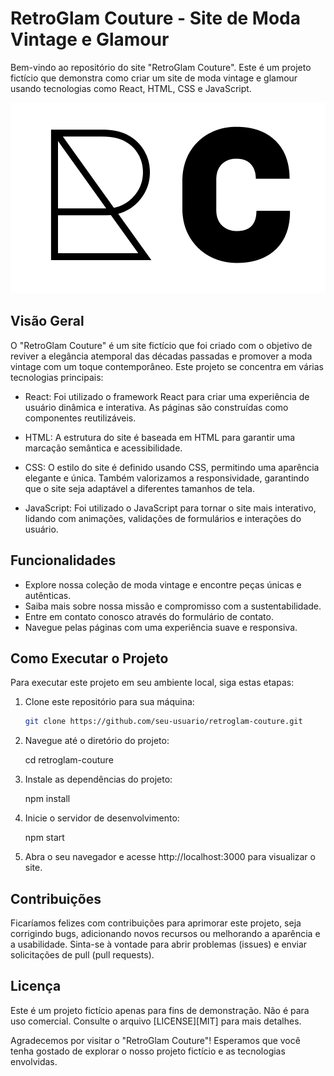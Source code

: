 # RetroGlam Couture - Site de Moda Vintage e Glamour

Bem-vindo ao repositório do site "RetroGlam Couture". Este é um projeto fictício que demonstra como criar um site de moda vintage e glamour usando tecnologias como React, HTML, CSS e JavaScript.

![Logo da Empresa](./public/Logotipo.png)

## Visão Geral

O "RetroGlam Couture" é um site fictício que foi criado com o objetivo de reviver a elegância atemporal das décadas passadas e promover a moda vintage com um toque contemporâneo. Este projeto se concentra em várias tecnologias principais:

- React: Foi utilizado o framework React para criar uma experiência de usuário dinâmica e interativa. As páginas são construídas como componentes reutilizáveis.

- HTML: A estrutura do site é baseada em HTML para garantir uma marcação semântica e acessibilidade.

- CSS: O estilo do site é definido usando CSS, permitindo uma aparência elegante e única. Também valorizamos a responsividade, garantindo que o site seja adaptável a diferentes tamanhos de tela.

- JavaScript: Foi utilizado o JavaScript para tornar o site mais interativo, lidando com animações, validações de formulários e interações do usuário.

## Funcionalidades

- Explore nossa coleção de moda vintage e encontre peças únicas e autênticas.
- Saiba mais sobre nossa missão e compromisso com a sustentabilidade.
- Entre em contato conosco através do formulário de contato.
- Navegue pelas páginas com uma experiência suave e responsiva.

## Como Executar o Projeto

Para executar este projeto em seu ambiente local, siga estas etapas:

1. Clone este repositório para sua máquina:

   ```bash
   git clone https://github.com/seu-usuario/retroglam-couture.git

2. Navegue até o diretório do projeto:
    
    cd retroglam-couture
3. Instale as dependências do projeto:
    
    npm install
4. Inicie o servidor de desenvolvimento:
    
    npm start
5. Abra o seu navegador e acesse 
    http://localhost:3000 para visualizar o site.

## Contribuições
Ficaríamos felizes com contribuições para aprimorar este projeto, seja corrigindo bugs, adicionando novos recursos ou melhorando a aparência e a usabilidade. Sinta-se à vontade para abrir problemas (issues) e enviar solicitações de pull (pull requests).

## Licença
Este é um projeto fictício apenas para fins de demonstração. Não é para uso comercial. Consulte o arquivo [LICENSE][MIT] para mais detalhes.

Agradecemos por visitar o "RetroGlam Couture"! Esperamos que você tenha gostado de explorar o nosso projeto fictício e as tecnologias envolvidas.


